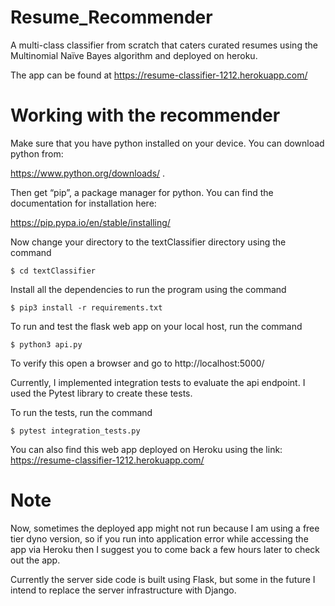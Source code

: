 # Resume_Recommender

A multi-class classifier from scratch that caters curated resumes using the Multinomial Naïve Bayes algorithm and deployed on heroku.

The app can be found at https://resume-classifier-1212.herokuapp.com/

# Working with the recommender

Make sure that you have python installed on your device. You can download python from:

https://www.python.org/downloads/ .

Then get “pip”, a package manager for python. You can find the documentation for installation here:

https://pip.pypa.io/en/stable/installing/

Now change your directory to the textClassifier directory using the command

`$ cd textClassifier`

Install all the dependencies to run the program using the command

`$ pip3 install -r requirements.txt`

To run and test the flask web app on your local host, run the command

`$ python3 api.py`

To verify this open a browser and go to http://localhost:5000/

Currently, I implemented integration tests to evaluate the api endpoint. I used the Pytest library to create these tests.

To run the tests, run the command

`$ pytest integration_tests.py`

You can also find this web app deployed on Heroku using the link: https://resume-classifier-1212.herokuapp.com/

# Note

Now, sometimes the deployed app might not run because I am using a free tier dyno version, so if you run into application error while accessing the app via Heroku then I suggest you to come back a few hours later to check out the app.

Currently the server side code is built using Flask, but some in the future I intend to replace the server infrastructure with Django.

